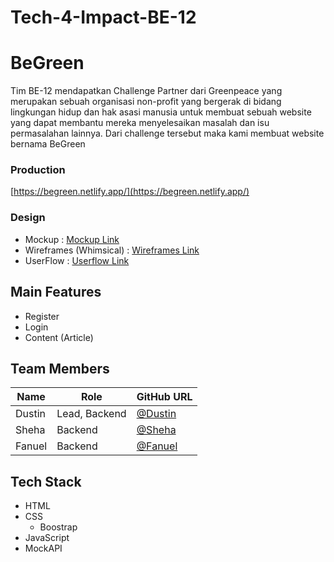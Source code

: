 # Tech-4-Impact-BE-12

# BeGreen

Tim BE-12 mendapatkan Challenge Partner dari Greenpeace yang merupakan sebuah organisasi non-profit yang bergerak di bidang lingkungan hidup dan hak asasi manusia untuk membuat sebuah website yang dapat membantu mereka menyelesaikan masalah dan isu permasalahan lainnya. Dari challenge tersebut maka kami membuat website bernama BeGreen

### Production

[https://begreen.netlify.app/](https://begreen.netlify.app/)

### Design

- Mockup : [Mockup Link](https://www.figma.com/file/DYlnrmaQHc4yeqTVaoMVBO/Final-Design-FEBE-12?node-id=520%3A72)
- Wireframes (Whimsical) : [Wireframes Link](https://whimsical.com/wireframe-2qMjSCYhjDuS4ipTWuR7Zx)
- UserFlow : [Userflow Link](https://whimsical.com/user-flow-3kP4JdgsrtEyxAeJgYb7pg)

## Main Features

- Register
- Login
- Content (Article)

## Team Members

| Name       | Role                   | GitHub URL                                           |
| -----------| ---------------------- | ---------------------------------------------------- |
| Dustin     | Lead, Backend          | [@Dustin](https://github.com/Zerexxn)                |
| Sheha      | Backend                | [@Sheha](https://github.com/shehaannisa)             |
| Fanuel     | Backend                | [@Fanuel](https://github.com/fanuelariks)            |

## Tech Stack
- HTML
- CSS
   - Boostrap 
- JavaScript
- MockAPI
